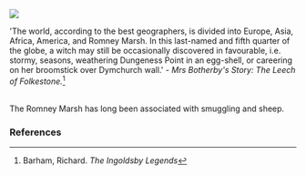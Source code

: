 <a href="https://juncture-digital.org"><img src="https://juncture-digital.org/images/ve-button.png"></a>
<param ve-config title="Romney Marsh" author="Michelle Crowther" layout="vtl" banner="/images/banners/19c.jpg">

<param ve-entity eid="Q375314" aliases="Folkestone">

'The world, according to the best geographers, is divided into Europe, Asia, Africa, America, and Romney Marsh. In this last-named and fifth quarter of the globe, a witch may still be occasionally discovered in favourable, i.e. stormy, seasons, weathering Dungeness Point in an egg-shell, or careering on her broomstick over Dymchurch wall.' - _Mrs Botherby's Story: The Leech of Folkestone._[^ref1]
<br><br>

The Romney Marsh has long been associated with smuggling and sheep.

### References

[^ref1]: Barham, Richard. _The Ingoldsby Legends_
